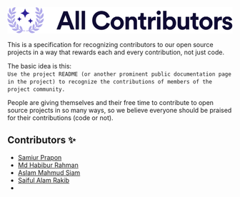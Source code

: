 <div align="center">
    <img src="./assets/banner.svg" alt="✨ All Contributors ✨" width="800px" />
</div>

This is a specification for recognizing contributors to our open source projects in a way that rewards each and every contribution, not just code.

The basic idea is this:<br>
`Use the project README (or another prominent public documentation page in the project) to recognize the contributions of members of the project community.`

People are giving themselves and their free time to contribute to open source projects in so many ways, so we believe everyone should be praised for their contributions (code or not).

## Contributors ✨

<!-- write down your name and github profile (do not delete anything) -->

- [Samiur Prapon](https//github.com/samiurprapon)
- [Md Habibur Rahman](https//github.com/yourchocomate)
- [Aslam Mahmud Siam](https//github.com/Amsiam)
- [Saiful Alam Rakib](https//github.com/4msar)
- <!-- Write here -->

